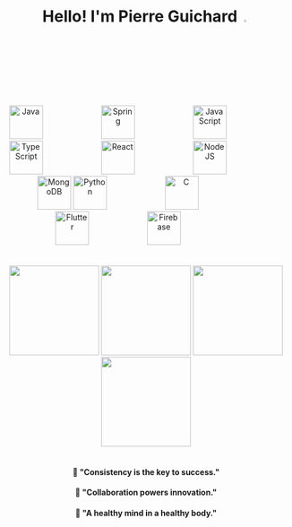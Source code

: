 <h1 align="center">
    Hello! I'm Pierre Guichard <img src="https://raw.githubusercontent.com/fnky/fnky/fnky/img/smile.gif" width="3%">
</h1>

<br>

<div align="center">
  <img alt="Java" width="60px" style="margin-right: 100px;" src="https://cdn.jsdelivr.net/gh/devicons/devicon@latest/icons/java/java-original-wordmark.svg"/>
  <img alt="Spring" width="60px" style="margin-right: 100px;" src="https://cdn.jsdelivr.net/gh/devicons/devicon@latest/icons/spring/spring-original-wordmark.svg"/>
  <img alt="JavaScript" width="60px" style="margin-right: 100px;" src="https://cdn.jsdelivr.net/gh/devicons/devicon@latest/icons/javascript/javascript-original.svg"/>
  <img alt="TypeScript" width="60px" style="margin-right: 100px;" src="https://cdn.jsdelivr.net/gh/devicons/devicon@latest/icons/typescript/typescript-original.svg"/>
  <img alt="React" width="60px" style="margin-right: 100px;" src="https://cdn.jsdelivr.net/gh/devicons/devicon@latest/icons/react/react-original-wordmark.svg"/>
  <img alt="NodeJS" width="60px" style="margin-right: 100px;" src="https://cdn.jsdelivr.net/gh/devicons/devicon@latest/icons/nodejs/nodejs-plain-wordmark.svg"/>
  <img alt="MongoDB" width="60px" src="https://cdn.jsdelivr.net/gh/devicons/devicon@latest/icons/mongodb/mongodb-original.svg"/>
  <img alt="Python" width="60px" style="margin-right: 100px;" src="https://cdn.jsdelivr.net/gh/devicons/devicon@latest/icons/python/python-original-wordmark.svg"/>
  <img alt="C" width="60px" style="margin-right: 100px;" src="https://cdn.jsdelivr.net/gh/devicons/devicon@latest/icons/c/c-original.svg"/>
  <img alt="Flutter" width="60px" style="margin-right: 100px;" src="https://cdn.jsdelivr.net/gh/devicons/devicon@latest/icons/flutter/flutter-original.svg"/>
  <img alt="Firebase" width="60px" style="margin-right: 100px;" src="https://cdn.jsdelivr.net/gh/devicons/devicon@latest/icons/firebase/firebase-plain-wordmark.svg"/>
</div>

<br>
<br>

<div align="center">
  <img height="160em" src="https://github-readme-stats.vercel.app/api?username=pierrelouisguichard&show_icons=true&theme=blueberry&rank_icon=github&hide_border=true" style="max-width:100%;">
  <img height="160em" src="https://github-readme-stats.vercel.app/api/top-langs/?username=pierrelouisguichard&layout=compact&theme=blueberry&hide=php&hide_border=true" style="max-width:100%;">
  <img height="160em" src="https://github-readme-streak-stats-9m8ugfa77-denvercoder1.vercel.app/?user=pierrelouisguichard&theme=blueberry&hide_border=true" style="max-width:100%;">
  <img height="160em" src="https://i.imgur.com/FRRivi1.gif" style="max-width:100%;">
</div>

<br>

<div align="center">
    <h4>🎯 "Consistency is the key to success." </h4>
    <h4>🤝 "Collaboration powers innovation." </h4>
    <h4>🌱 "A healthy mind in a healthy body."</h4>
</div>

